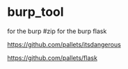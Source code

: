 # burp_tool
for the burp
#zip for the burp flask

https://github.com/pallets/itsdangerous

https://github.com/pallets/flask

